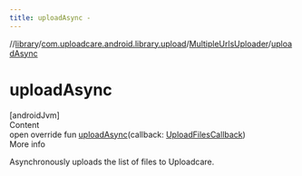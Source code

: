 ```yaml
---
title: uploadAsync -
---
```

//[library](../../index.md)/[com.uploadcare.android.library.upload](../index.md)/[MultipleUrlsUploader](index.md)/[uploadAsync](upload-async.md)



# uploadAsync  
[androidJvm]  
Content  
open override fun [uploadAsync](upload-async.md)(callback: [UploadFilesCallback](../../com.uploadcare.android.library.callbacks/-upload-files-callback/index.md))  
More info  


Asynchronously uploads the list of files to Uploadcare.

  



